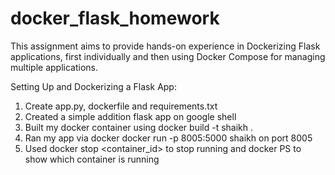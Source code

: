 # docker_flask_homework
This assignment aims to provide hands-on experience in Dockerizing Flask applications, first individually and then using Docker Compose for managing multiple applications.

Setting Up and Dockerizing a Flask App:
1. Create app.py, dockerfile and requirements.txt
2. Created a simple addition flask app on google shell
3. Built my docker container using docker build -t shaikh .
4. Ran my app via docker docker run -p 8005:5000 shaikh on port 8005
5. Used docker stop <container_id> to stop running and docker PS to show which container is running
